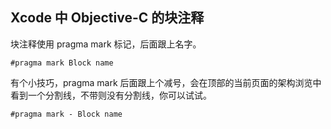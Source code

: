 Xcode 中 Objective-C 的块注释
----------------------------

块注释使用 pragma mark 标记，后面跟上名字。

```
#pragma mark Block name
```

有个小技巧，pragma mark 后面跟上个减号，会在顶部的当前页面的架构浏览中看到一个分割线，不带则没有分割线，你可以试试。

```
#pragma mark - Block name
```
